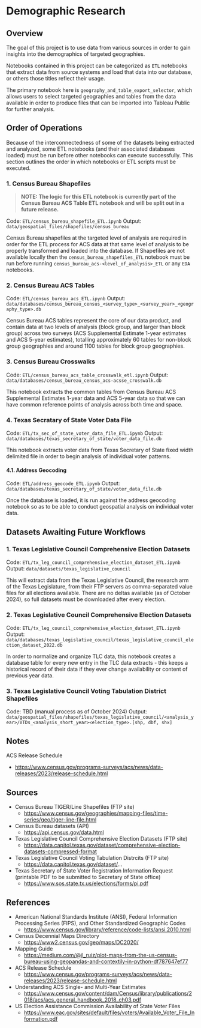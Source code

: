 # Demographic Research

## Overview
The goal of this project is to use data from various sources in order to gain insights into the demographics of 
targeted geographies. 

Notebooks contained in this project can be categorized as `ETL` notebooks that extract data from source systems and 
load that data into our database, or others those titles reflect their usage. 

The primary notebook here is `geography_and_table_export_selector`, which allows users to select targeted geographies 
and tables from the data available in order to produce files that can be imported into Tableau Public for further 
analysis. 

## Order of Operations
Because of the interconnectedness of some of the datasets being extracted and analyzed, some ETL notebooks (and their 
associated databases loaded) must be run before other notebooks can execute successfully. This section outlines the 
order in which notebooks or ETL scripts must be executed.

### 1. Census Bureau Shapefiles
> **NOTE:  The logic for this ETL notebook is currently part of the Census Bureau ACS Table ETL notebook and will be 
> split out in a future release.**

Code: `ETL/census_bureau_shapefile_ETL.ipynb`
Output: `data/geospatial_files/shapefiles/census_bureau`

Census Bureau shapefiles at the targeted level of analysis are required in order for the ETL process for ACS data at 
that same level of analysis to be properly transformed and loaded into the database. If Shapefiles are not available 
locally then the `census_bureau_shapefiles_ETL` notebook must be run before running 
`census_bureau_acs-<level_of_analysis>_ETL` or any `EDA` notebooks.

### 2. Census Bureau ACS Tables
Code: `ETL/census_bureau_acs_ETL.ipynb`
Output: `data/databases/census_bureau_census_<survey_type>_<survey_year>_<geography_type>.db`

Census Bureau ACS tables represent the core of our data product, and contain data at two levels of analysis (block 
group, and larger than block group) across two surveys (ACS Supplemental Estimate 1-year estimates and ACS 5-year 
estimates), totalling approximately 60 tables for non-block group geographies and around 1100 tables for block group 
geographies.

### 3. Census Bureau Crosswalks
Code: `ETL/census_bureau_acs_table_crosswalk_etl.ipynb`
Output: `data/databases/census_bureau_census_acs-acsse_crosswalk.db`

This notebook extracts the common tables from Census Bureau ACS Supplemental Estimates 1-year data and ACS 5-year data
so that we can have common reference points of analysis across both time and space. 

### 4. Texas Secratary of State Voter Data File
Code: `ETL/tx_sec_of_state_voter_data_file_ETL.ipynb`
Output: `data/databases/texas_secretary_of_state/voter_data_file.db`

This notebook extracts voter data from Texas Secretary of State fixed width delimited file in order to begin analysis of 
individual voter patterns.

#### 4.1. Address Geocoding
Code: `ETL/address_geocode_ETL.ipynb`
Output: `data/databases/texas_secretary_of_state/voter_data_file.db`

Once the database is loaded, it is run against the address geocoding notebook so as to be able to conduct geospatial 
analysis on individual voter data. 

## Datasets Awaiting Future Workflows

### 1. Texas Legislative Council Comprehensive Election Datasets
Code: `ETL/tx_leg_council_comprehensive_election_dataset_ETL.ipynb`
Output: `data/datasets/texas_legislative_council`

This will extract data from the Texas Legislative Council, the research arm of the Texas Legislature, from their FTP 
servers as comma-separated value files for all elections available. There are no deltas available (as of October 2024), 
so full datasets must be downloaded after every election.

### 2. Texas Legislative Council Comprehensive Election Datasets
Code: `ETL/tx_leg_council_comprehensive_election_dataset_ETL.ipynb`
Output: `data/databases/texas_legislative_council/texas_legislative_council_election_dataset_2022.db`

In order to normalize and organize TLC data, this notebook creates a database table for every new entry in the TLC data 
extracts - this keeps a historical record of their data if they ever change availability or content of previous year 
data.

### 3. Texas Legislative Council Voting Tabulation District Shapefiles
Code: TBD (manual process as of October 2024)
Output: `data/geospatial_files/shapefiles/texas_legislative_council/<analysis_year>/VTDs_<analysis_short_year><election_type>.[shp, dbf, shx]`

## Notes
ACS Release Schedule
- https://www.census.gov/programs-surveys/acs/news/data-releases/2023/release-schedule.html


## Sources
- Census Bureau TIGER/Line Shapefiles (FTP site)
    - https://www.census.gov/geographies/mapping-files/time-series/geo/tiger-line-file.html
- Census Bureau datasets (API)
    - https://api.census.gov/data.html 
- Texas Legislative Council Comprehensive Election Datasets (FTP site)
  - https://data.capitol.texas.gov/dataset/comprehensive-election-datasets-compressed-format
- Texas Legislative Council Voting Tabulation Distrcits (FTP site)
  - https://data.capitol.texas.gov/dataset/...
- Texas Secretary of State Voter Registration Information Request (printable PDF to be submitted to Secretary of State office)
  - https://www.sos.state.tx.us/elections/forms/pi.pdf

## References
- American National Standards Institute (ANSI), Federal Information Processing Series (FIPS), and Other Standardized 
Geographic Codes
    - https://www.census.gov/library/reference/code-lists/ansi.2010.html 
- Census Decennial Maps Directory
    - https://www2.census.gov/geo/maps/DC2020/
- Mapping Guide
    - https://medium.com/@jl_ruiz/plot-maps-from-the-us-census-bureau-using-geopandas-and-contextily-in-python-df787647ef77
- ACS Release Schedule
    - https://www.census.gov/programs-surveys/acs/news/data-releases/2023/release-schedule.html
- Understanding ACS Single- and Multi-Year Estimates
  - https://www.census.gov/content/dam/Census/library/publications/2018/acs/acs_general_handbook_2018_ch03.pdf
- US Election Assistance Commission Availability of State Voter Files
  - https://www.eac.gov/sites/default/files/voters/Available_Voter_File_Information.pdf